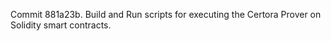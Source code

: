 Commit 881a23b.                    Build and Run scripts for executing the Certora Prover on Solidity smart contracts.